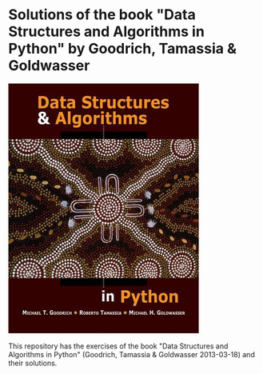 # Solutions of the book "Data Structures and Algorithms in Python" by Goodrich, Tamassia & Goldwasser

![Cover of the book](https://github.com/jjsanmartino03/Data-Structures-and-Algorithms-in-Python-solved-exercises/blob/master/book.jpg)

This repository has the exercises of the book "Data Structures and Algorithms in Python" (Goodrich, Tamassia & Goldwasser 2013-03-18) and their solutions.
